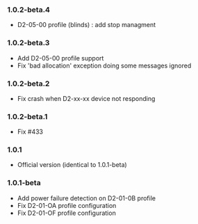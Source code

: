 ### 1.0.2-beta.4
* D2-05-00 profile (blinds) : add stop managment

### 1.0.2-beta.3
* Add D2-05-00 profile support
* Fix 'bad allocation' exception doing some messages ignored

### 1.0.2-beta.2
* Fix crash when D2-xx-xx device not responding

### 1.0.2-beta.1
* Fix #433

### 1.0.1
* Official version (identical to 1.0.1-beta)

### 1.0.1-beta
* Add power failure detection on D2-01-0B profile
* Fix D2-01-OA profile configuration
* Fix D2-01-OF profile configuration
